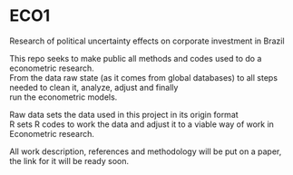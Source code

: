 # ECO1
Research of political uncertainty effects on corporate investment in Brazil

This repo seeks to make public all methods and codes used to do a econometric research.  
From the data raw state (as it comes from global databases) to all steps needed to clean it, analyze, adjust and finally  
run the econometric models.

Raw data sets the data used in this project in its origin format  
R sets R codes to work the data and adjust it to a viable way of work in Econometric research.

All work description, references and methodology will be put on a paper, the link for it will be ready soon.

